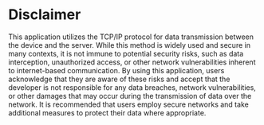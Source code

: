 # Disclaimer

This application utilizes the TCP/IP protocol for data transmission between the device and the server. While this method is widely used and secure in many contexts, it is not immune to potential security risks, 
such as data interception, unauthorized access, or other network vulnerabilities inherent to internet-based communication. By using this application, users acknowledge that they are aware of these risks and 
accept that the developer is not responsible for any data breaches, network vulnerabilities, or other damages that may occur during the transmission of data over the network. It is recommended that users employ 
secure networks and take additional measures to protect their data where appropriate.
